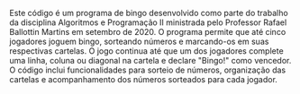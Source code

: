  Este código é um programa de bingo desenvolvido como parte do trabalho da disciplina Algoritmos e Programação II ministrada pelo Professor Rafael Ballottin Martins em setembro de 2020. O programa permite que até cinco jogadores joguem bingo, sorteando números e marcando-os em suas respectivas cartelas. O jogo continua até que um dos jogadores complete uma linha, coluna ou diagonal na cartela e declare "Bingo!" como vencedor. O código inclui funcionalidades para sorteio de números, organização das cartelas e acompanhamento dos números sorteados para cada jogador.